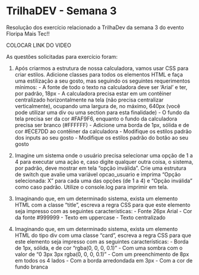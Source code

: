 # TrilhaDEV - Semana 3

Resolução dos exercício relacionado a TrilhaDev da semana 3 do evento Floripa Mais Tec!!




COLOCAR LINK DO VIDEO


As questões solicitadas para exercício foram:

1. Após criarmos a estrutura de nossa calculadora, vamos usar CSS para criar estilos. Adicione classes para todos os elementos HTML e  faça uma estilização a seu gosto, mas seguindo os seguintes requerimentos mínimos:
        - A fonte de todo o texto na calculadora deve ser ‘Arial’ e ter, por padrão, 18px
        - A calculadora precisa estar em um contêiner centralizado horizontalmente na tela (não precisa centralizar verticalmente), ocupando uma largura de, no máximo, 640px (você pode utilizar uma div ou uma section para esta finalidade)
        - O fundo da tela precisa ser da cor #FAF9F6, enquanto o fundo da calculadora precisa ser branco (#FFFFFF)
        - Adicione uma borda de 1px, sólida e de cor #ECE7DD ao contêiner da calculadora
        - Modifique os estilos padrão dos inputs ao seu gosto
        - Modifique os estilos padrão do botão ao seu gosto

2. Imagine um sistema onde o usuário precisa selecionar uma opção de 1 a 4 para executar uma ação e, caso digite qualquer outra coisa, o sistema, por padrão, deve mostrar em tela “opção inválida”. Crie uma estrutura de switch que avalie uma variável opcao_usuario e imprima “Opção selecionada: X” para cada uma das opções (de 1 a 4) e “Opção inválida” como caso padrão. Utilize o console.log para imprimir em tela.

3. Imaginando que, em um determinado sistema, exista um elemento HTML com a classe “title”, escreva a regra CSS para que este elemento seja impresso com as seguintes características:
        - Fonte 26px Arial
        - Cor da fonte #999999
        - Texto em uppercase
        - Texto centralizado

3. Imaginando que, em um determinado sistema, exista um elemento HTML do tipo div com uma classe “card”, escreva a regra CSS para que este elemento seja impresso com as seguintes características:
        - Borda de 1px, sólida, e de cor “rgba(0, 0, 0, 0.1)”
        - Com uma sombra com o valor de “0 3px 3px rgba(0, 0, 0, 0.1)”
        - Com um preenchimento de 8px em todos os 4 lados
        - Com a borda arredondada em 3px
        - Com a cor de fundo branca